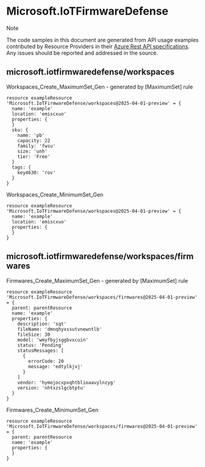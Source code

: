 # Microsoft.IoTFirmwareDefense
  
> [!NOTE]
> The code samples in this document are generated from API usage examples contributed by Resource Providers in their [Azure Rest API specifications](https://github.com/Azure/azure-rest-api-specs). Any issues should be reported and addressed in the source.


## microsoft.iotfirmwaredefense/workspaces

Workspaces_Create_MaximumSet_Gen - generated by [MaximumSet] rule
```bicep
resource exampleResource 'Microsoft.IoTFirmwareDefense/workspaces@2025-04-01-preview' = {
  name: 'example'
  location: 'emiscxuo'
  properties: {
  }
  sku: {
    name: 'pb'
    capacity: 22
    family: 'fwsu'
    size: 'unh'
    tier: 'Free'
  }
  tags: {
    key4630: 'rov'
  }
}
```

Workspaces_Create_MinimumSet_Gen
```bicep
resource exampleResource 'Microsoft.IoTFirmwareDefense/workspaces@2025-04-01-preview' = {
  name: 'example'
  location: 'emiscxuo'
  properties: {
  }
}
```

## microsoft.iotfirmwaredefense/workspaces/firmwares

Firmwares_Create_MaximumSet_Gen - generated by [MaximumSet] rule
```bicep
resource exampleResource 'Microsoft.IoTFirmwareDefense/workspaces/firmwares@2025-04-01-preview' = {
  parent: parentResource 
  name: 'example'
  properties: {
    description: 'sqt'
    fileName: 'dmnqhyxssutvnewntlb'
    fileSize: 30
    model: 'wmyfbyjsggbvxcuin'
    status: 'Pending'
    statusMessages: [
      {
        errorCode: 20
        message: 'edtylkjvj'
      }
    ]
    vendor: 'hymojocxpxqhtblioaavylnzyg'
    version: 'nhtxzslgcbtptu'
  }
}
```

Firmwares_Create_MinimumSet_Gen
```bicep
resource exampleResource 'Microsoft.IoTFirmwareDefense/workspaces/firmwares@2025-04-01-preview' = {
  parent: parentResource 
  name: 'example'
  properties: {
  }
}
```
